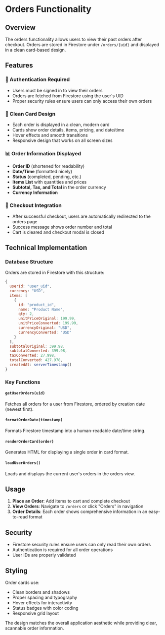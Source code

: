# Orders Functionality

## Overview
The orders functionality allows users to view their past orders after checkout. Orders are stored in Firestore under `/orders/{uid}` and displayed in a clean card-based design.

## Features

### 🔐 Authentication Required
- Users must be signed in to view their orders
- Orders are fetched from Firestore using the user's UID
- Proper security rules ensure users can only access their own orders

### 🎨 Clean Card Design
- Each order is displayed in a clean, modern card
- Cards show order details, items, pricing, and date/time
- Hover effects and smooth transitions
- Responsive design that works on all screen sizes

### 📊 Order Information Displayed
- **Order ID** (shortened for readability)
- **Date/Time** (formatted nicely)
- **Status** (completed, pending, etc.)
- **Items List** with quantities and prices
- **Subtotal, Tax, and Total** in the order currency
- **Currency Information**

### 🛒 Checkout Integration
- After successful checkout, users are automatically redirected to the orders page
- Success message shows order number and total
- Cart is cleared and checkout modal is closed

## Technical Implementation

### Database Structure
Orders are stored in Firestore with this structure:
```javascript
{
  userId: "user_uid",
  currency: "USD",
  items: [
    {
      id: "product_id",
      name: "Product Name",
      qty: 2,
      unitPriceOriginal: 199.99,
      unitPriceConverted: 199.99,
      currencyOriginal: "USD",
      currencyConverted: "USD"
    }
  ],
  subtotalOriginal: 399.98,
  subtotalConverted: 399.98,
  taxConverted: 27.998,
  totalConverted: 427.978,
  createdAt: serverTimestamp()
}
```

### Key Functions

#### `getUserOrders(uid)`
Fetches all orders for a user from Firestore, ordered by creation date (newest first).

#### `formatOrderDate(timestamp)`
Formats Firestore timestamp into a human-readable date/time string.

#### `renderOrderCard(order)`
Generates HTML for displaying a single order in card format.

#### `loadUserOrders()`
Loads and displays the current user's orders in the orders view.

## Usage

1. **Place an Order**: Add items to cart and complete checkout
2. **View Orders**: Navigate to `/orders` or click "Orders" in navigation
3. **Order Details**: Each order shows comprehensive information in an easy-to-read format

## Security
- Firestore security rules ensure users can only read their own orders
- Authentication is required for all order operations
- User IDs are properly validated

## Styling
Order cards use:
- Clean borders and shadows
- Proper spacing and typography
- Hover effects for interactivity
- Status badges with color coding
- Responsive grid layout

The design matches the overall application aesthetic while providing clear, scannable order information.
